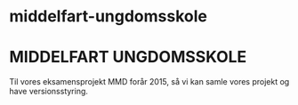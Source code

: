 # middelfart-ungdomsskole
MIDDELFART UNGDOMSSKOLE
=============

Til vores eksamensprojekt MMD forår 2015, så vi kan samle vores projekt og have versionsstyring.
